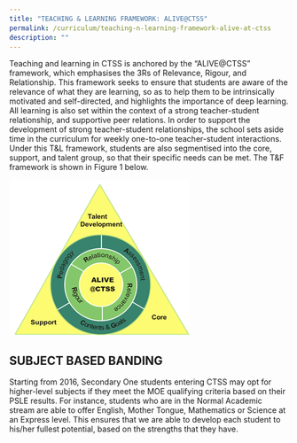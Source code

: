 ```yaml
---
title: "TEACHING & LEARNING FRAMEWORK: ALIVE@CTSS"
permalink: /curriculum/teaching-n-learning-framework-alive-at-ctss
description: ""
---
```

Teaching and learning in CTSS is anchored by the “ALIVE@CTSS” framework, which emphasises the 3Rs of Relevance, Rigour, and Relationship. This framework seeks to ensure that students are aware of the relevance of what they are learning, so as to help them to be intrinsically motivated and self-directed, and highlights the importance of deep learning. All learning is also set within the context of a strong teacher-student relationship, and supportive peer relations. In order to support the development of strong teacher-student relationships, the school sets aside time in the curriculum for weekly one-to-one teacher-student interactions. Under this T&L framework, students are also segmentised into the core, support, and talent group, so that their specific needs can be met. The T&F framework is shown in Figure 1 below.

![TNL Framework](/images/TNL%20Framework.png)

SUBJECT BASED BANDING
---------------------

  

Starting from 2016, Secondary One students entering CTSS may opt for higher-level subjects if they meet the MOE qualifying criteria based on their PSLE results. For instance, students who are in the Normal Academic stream are able to offer English, Mother Tongue, Mathematics or Science at an Express level. This ensures that we are able to develop each student to his/her fullest potential, based on the strengths that they have.